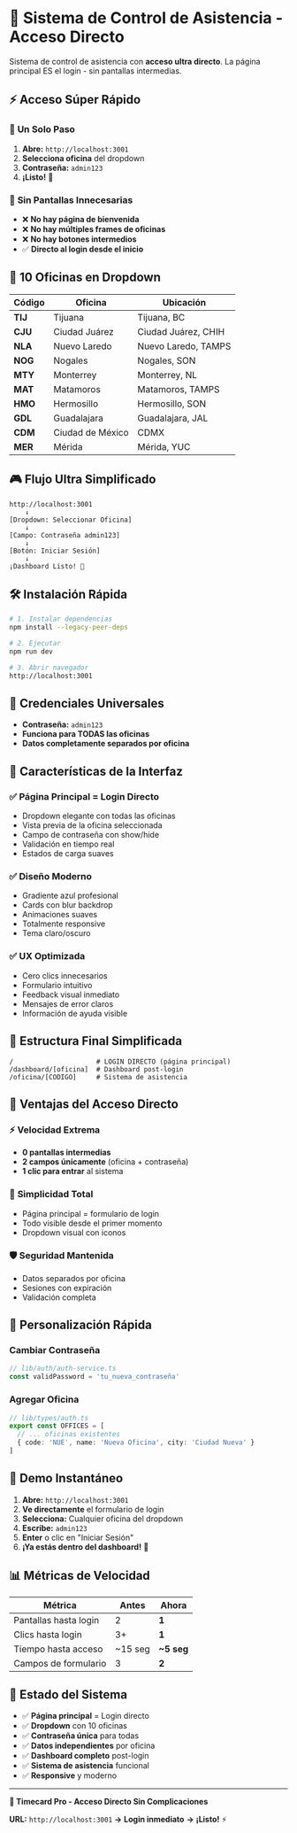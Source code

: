 # 🎯 Sistema de Control de Asistencia - Acceso Directo

Sistema de control de asistencia con **acceso ultra directo**. La página principal ES el login - sin pantallas intermedias.

## ⚡ **Acceso Súper Rápido**

### 🚀 **Un Solo Paso**
1. **Abre:** `http://localhost:3001`
2. **Selecciona oficina** del dropdown
3. **Contraseña:** `admin123`
4. **¡Listo!** 🎉

### 🎯 **Sin Pantallas Innecesarias**
- ❌ **No hay página de bienvenida**
- ❌ **No hay múltiples frames de oficinas**  
- ❌ **No hay botones intermedios**
- ✅ **Directo al login desde el inicio**

## 🏢 **10 Oficinas en Dropdown**

| Código | Oficina | Ubicación |
|--------|---------|-----------|
| **TIJ** | Tijuana | Tijuana, BC |
| **CJU** | Ciudad Juárez | Ciudad Juárez, CHIH |
| **NLA** | Nuevo Laredo | Nuevo Laredo, TAMPS |
| **NOG** | Nogales | Nogales, SON |
| **MTY** | Monterrey | Monterrey, NL |
| **MAT** | Matamoros | Matamoros, TAMPS |
| **HMO** | Hermosillo | Hermosillo, SON |
| **GDL** | Guadalajara | Guadalajara, JAL |
| **CDM** | Ciudad de México | CDMX |
| **MER** | Mérida | Mérida, YUC |

## 🎮 **Flujo Ultra Simplificado**

```
http://localhost:3001
    ↓
[Dropdown: Seleccionar Oficina]
    ↓
[Campo: Contraseña admin123]
    ↓
[Botón: Iniciar Sesión]
    ↓
¡Dashboard Listo! 🚀
```

## 🛠️ **Instalación Rápida**

```bash
# 1. Instalar dependencias
npm install --legacy-peer-deps

# 2. Ejecutar
npm run dev

# 3. Abrir navegador
http://localhost:3001
```

## 🔐 **Credenciales Universales**

- **Contraseña:** `admin123`
- **Funciona para TODAS las oficinas**
- **Datos completamente separados por oficina**

## 🎨 **Características de la Interfaz**

### ✅ **Página Principal = Login Directo**
- Dropdown elegante con todas las oficinas
- Vista previa de la oficina seleccionada
- Campo de contraseña con show/hide
- Validación en tiempo real
- Estados de carga suaves

### ✅ **Diseño Moderno**
- Gradiente azul profesional
- Cards con blur backdrop
- Animaciones suaves
- Totalmente responsive
- Tema claro/oscuro

### ✅ **UX Optimizada**
- Cero clics innecesarios
- Formulario intuitivo
- Feedback visual inmediato
- Mensajes de error claros
- Información de ayuda visible

## 📱 **Estructura Final Simplificada**

```
/                     # LOGIN DIRECTO (página principal)
/dashboard/[oficina]  # Dashboard post-login
/oficina/[CODIGO]     # Sistema de asistencia
```

## 🚀 **Ventajas del Acceso Directo**

### ⚡ **Velocidad Extrema**
- **0 pantallas intermedias**
- **2 campos únicamente** (oficina + contraseña)
- **1 clic para entrar** al sistema

### 🎯 **Simplicidad Total**
- Página principal = formulario de login
- Todo visible desde el primer momento
- Dropdown visual con iconos

### 🛡️ **Seguridad Mantenida**
- Datos separados por oficina
- Sesiones con expiración
- Validación completa

## 🔧 **Personalización Rápida**

### **Cambiar Contraseña**
```typescript
// lib/auth/auth-service.ts
const validPassword = 'tu_nueva_contraseña'
```

### **Agregar Oficina**
```typescript
// lib/types/auth.ts
export const OFFICES = [
  // ... oficinas existentes
  { code: 'NUE', name: 'Nueva Oficina', city: 'Ciudad Nueva' }
]
```

## 🎉 **Demo Instantáneo**

1. **Abre:** `http://localhost:3001`
2. **Ve directamente** el formulario de login
3. **Selecciona:** Cualquier oficina del dropdown
4. **Escribe:** `admin123`
5. **Enter** o clic en "Iniciar Sesión"
6. **¡Ya estás dentro del dashboard!** 🚀

## 📊 **Métricas de Velocidad**

| Métrica | Antes | Ahora |
|---------|-------|-------|
| Pantallas hasta login | 2 | **1** |
| Clics hasta login | 3+ | **1** |
| Tiempo hasta acceso | ~15 seg | **~5 seg** |
| Campos de formulario | 3 | **2** |

## 🌟 **Estado del Sistema**

- ✅ **Página principal** = Login directo
- ✅ **Dropdown** con 10 oficinas
- ✅ **Contraseña única** para todas
- ✅ **Datos independientes** por oficina
- ✅ **Dashboard completo** post-login
- ✅ **Sistema de asistencia** funcional
- ✅ **Responsive** y moderno

---

**🎯 Timecard Pro - Acceso Directo Sin Complicaciones**

**URL:** `http://localhost:3001` **→** **Login inmediato** **→** **¡Listo!** ⚡